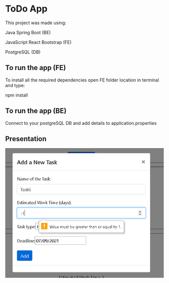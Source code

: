 # ToDo App

This project was made using:

Java Spring Boot (BE)

JavaScript  React Bootstrap (FE)

PostgreSQL (DB)

## To run the app (FE)

To install all the required dependencies open FE folder location in terminal and type:

npm install

## To run the app (BE)

Connect to your postgreSQL DB and add details to application.properties

## Presentation

![Search example](/presentation-images/AddTaskValidation.png)
